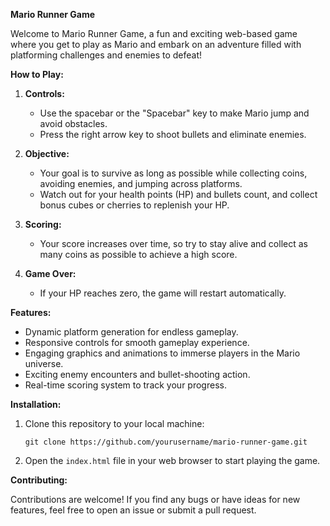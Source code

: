 **Mario Runner Game**

Welcome to Mario Runner Game, a fun and exciting web-based game where you get to play as Mario and embark on an adventure filled with platforming challenges and enemies to defeat!

**How to Play:**

1. **Controls:**

   - Use the spacebar or the "Spacebar" key to make Mario jump and avoid obstacles.
   - Press the right arrow key to shoot bullets and eliminate enemies.

2. **Objective:**

   - Your goal is to survive as long as possible while collecting coins, avoiding enemies, and jumping across platforms.
   - Watch out for your health points (HP) and bullets count, and collect bonus cubes or cherries to replenish your HP.

3. **Scoring:**

   - Your score increases over time, so try to stay alive and collect as many coins as possible to achieve a high score.

4. **Game Over:**
   - If your HP reaches zero, the game will restart automatically.

**Features:**

- Dynamic platform generation for endless gameplay.
- Responsive controls for smooth gameplay experience.
- Engaging graphics and animations to immerse players in the Mario universe.
- Exciting enemy encounters and bullet-shooting action.
- Real-time scoring system to track your progress.

**Installation:**

1. Clone this repository to your local machine:

   ```
   git clone https://github.com/yourusername/mario-runner-game.git
   ```

2. Open the `index.html` file in your web browser to start playing the game.

**Contributing:**

Contributions are welcome! If you find any bugs or have ideas for new features, feel free to open an issue or submit a pull request.
